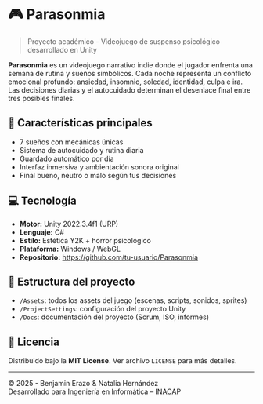 # 🎮 Parasonmia

> Proyecto académico - Videojuego de suspenso psicológico desarrollado en Unity

**Parasonmia** es un videojuego narrativo indie donde el jugador enfrenta una semana de rutina y sueños simbólicos. Cada noche representa un conflicto emocional profundo: ansiedad, insomnio, soledad, identidad, culpa e ira. Las decisiones diarias y el autocuidado determinan el desenlace final entre tres posibles finales.

## 🧠 Características principales

- 7 sueños con mecánicas únicas
- Sistema de autocuidado y rutina diaria
- Guardado automático por día
- Interfaz inmersiva y ambientación sonora original
- Final bueno, neutro o malo según tus decisiones

## 💻 Tecnología

- **Motor:** Unity 2022.3.4f1 (URP)
- **Lenguaje:** C#  
- **Estilo:** Estética Y2K + horror psicológico  
- **Plataforma:** Windows / WebGL  
- **Repositorio:** https://github.com/tu-usuario/Parasonmia

## 📁 Estructura del proyecto

- `/Assets`: todos los assets del juego (escenas, scripts, sonidos, sprites)
- `/ProjectSettings`: configuración del proyecto Unity
- `/Docs`: documentación del proyecto (Scrum, ISO, informes)

## 📝 Licencia

Distribuido bajo la **MIT License**. Ver archivo `LICENSE` para más detalles.

---

© 2025 - Benjamin Erazo & Natalia Hernández  
Desarrollado para Ingeniería en Informática – INACAP
